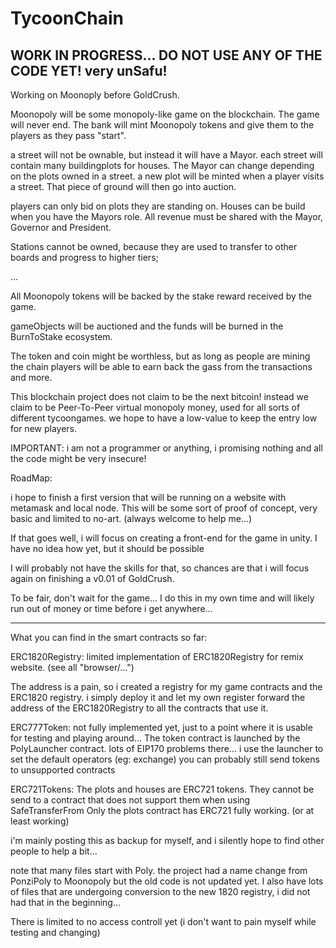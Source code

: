 # TycoonChain

WORK IN PROGRESS... DO NOT USE ANY OF THE CODE YET! very unSafu!
----------------------------------------------------------------

Working on Moonoply before GoldCrush.

Moonopoly will be some monopoly-like game on the blockchain. The game will never end.
The bank will mint Moonopoly tokens and give them to the players as they pass "start".

a street will not be ownable, but instead it will have a Mayor.
each street will contain many buildingplots for houses. The Mayor can change depending on the plots owned in a street.
a new plot will be minted when a player visits a street. That piece of ground will then go into auction.

players can only bid on plots they are standing on.
Houses can be build when you have the Mayors role. 
All revenue must be shared with the Mayor, Governor and President. 

Stations cannot be owned, because they are used to transfer to other boards and progress to higher tiers;

...



All Moonopoly tokens will be backed by the stake reward received by the game.

gameObjects will be auctioned and the funds will be burned in the BurnToStake ecosystem. 

The token and coin might be worthless, but as long as people are mining the chain players will be able to earn 
back the gass from the transactions and more.

This blockchain project does not claim to be the next bitcoin! instead we claim to be Peer-To-Peer virtual monopoly money, used for all sorts of different tycoongames. we hope to have a low-value to keep the entry low for new players.

IMPORTANT:
i am not a programmer or anything, i promising nothing and all the code might be very insecure!



RoadMap:

i hope to finish a first version that will be running on a website with metamask and local node.
This will be some sort of proof of concept, very basic and limited to no-art. (always welcome to help me...)

If that goes well, i will focus on creating a front-end for the game in unity. I have no idea how yet, but it should be possible 

I will probably not have the skills for that, so chances are that i will focus again on finishing a v0.01 of GoldCrush.

To be fair, don't wait for the game... I do this in my own time and will likely run out of money or time before i get anywhere...


------------------------------------------------------------------------------------------------------------------------------

What you can find in the smart contracts so far:

ERC1820Registry:
limited implementation of ERC1820Registry for remix website. (see all "browser/...")

The address is a pain, so i created a registry for my game contracts and the ERC1820 registry. i simply deploy it and let my own register forward the address of the ERC1820Registry to all the contracts that use it.


ERC777Token:
not fully implemented yet, just to a point where it is usable for testing and playing around...
The token contract is launched by the PolyLauncher contract. lots of EIP170 problems there...
i use the launcher to set the default operators (eg: exchange)
you can probably still send tokens to unsupported contracts

ERC721Tokens:
The plots and houses are ERC721 tokens. They cannot be send to a contract that does not support them when using SafeTransferFrom
Only the plots contract has ERC721 fully working. (or at least working)


i'm mainly posting this as backup for myself, and i silently hope to find other people to help a bit...






note that many files start with Poly. the project had a name change from PonziPoly to Moonopoly but the old code is not updated yet. I also have lots of files that are undergoing conversion to the new 1820 registry, i did not had that in the beginning...



There is limited to no access controll yet (i don't want to pain myself while testing and changing)




